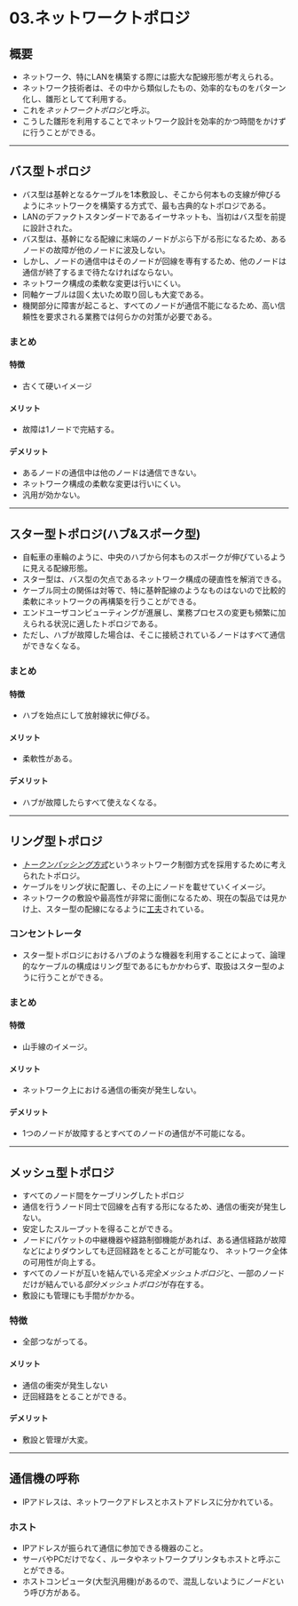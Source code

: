 03.ネットワークトポロジ
===

## 概要

- ネットワーク、特にLANを構築する際には膨大な配線形態が考えられる。
- ネットワーク技術者は、その中から類似したもの、効率的なものをパターン化し、雛形としてて利用する。
- これを*ネットワークトポロジ*と呼ぶ。
- こうした雛形を利用することでネットワーク設計を効率的かつ時間をかけずに行うことができる。

---

## バス型トポロジ

- バス型は基幹となるケーブルを1本敷設し、そこから何本もの支線が伸びるようにネットワークを構築する方式で、最も古典的なトポロジである。
- LANのデファクトスタンダードであるイーサネットも、当初はバス型を前提に設計された。
- バス型は、基幹になる配線に末端のノードがぶら下がる形になるため、あるノードの故障が他のノードに波及しない。
- しかし、ノードの通信中はそのノードが回線を専有するため、他のノードは通信が終了するまで待たなければならない。
- ネットワーク構成の柔軟な変更は行いにくい。
- 同軸ケーブルは固く太いため取り回しも大変である。
- 機関部分に障害が起こると、すべてのノードが通信不能になるため、高い信頼性を要求される業務では何らかの対策が必要である。

### まとめ

#### 特徴

- 古くて硬いイメージ

#### メリット

- 故障は1ノードで完結する。

#### デメリット

- あるノードの通信中は他のノードは通信できない。
- ネットワーク構成の柔軟な変更は行いにくい。
- 汎用が効かない。

---

## スター型トポロジ(ハブ&スポーク型)

- 自転車の車輪のように、中央のハブから何本ものスポークが伸びているように見える配線形態。
- スター型は、バス型の欠点であるネットワーク構成の硬直性を解消できる。
- ケーブル同士の関係は対等で、特に基幹配線のようなものはないので比較的柔軟にネットワークの再構築を行うことができる。
- エンドユーザコンピューティングが進展し、業務プロセスの変更も頻繁に加えられる状況に適したトポロジである。
- ただし、ハブが故障した場合は、そこに接続されているノードはすべて通信ができなくなる。

### まとめ

#### 特徴

- ハブを始点にして放射線状に伸びる。

#### メリット

- 柔軟性がある。

#### デメリット

- ハブが故障したらすべて使えなくなる。

---

## リング型トポロジ

- [*トークンパッシング方式*](#トークンパッシング)というネットワーク制御方式を採用するために考えられたトポロジ。
- ケーブルをリング状に配置し、その上にノードを載せていくイメージ。
- ネットワークの敷設や最高性が非常に面倒になるため、現在の製品では見かけ上、スター型の配線になるように[工夫](#コンセントレータ)されている。

### コンセントレータ

- スター型トポロジにおけるハブのような機器を利用することによって、論理的なケーブルの構成はリング型であるにもかかわらず、取扱はスター型のように行うことができる。

### まとめ

#### 特徴

- 山手線のイメージ。

#### メリット

- ネットワーク上における通信の衝突が発生しない。

#### デメリット

- 1つのノードが故障するとすべてのノードの通信が不可能になる。

---

## メッシュ型トポロジ

- すべてのノード間をケーブリングしたトポロジ
- 通信を行うノード同士で回線を占有する形になるため、通信の衝突が発生しない。
- 安定したスループットを得ることができる。
- ノードにパケットの中継機器や経路制御機能があれば、ある通信経路が故障などによりダウンしても迂回経路をとることが可能なり、
  ネットワーク全体の可用性が向上する。
- すべてのノードが互いを結んでいる*完全メッシュトポロジ*と、一部のノードだけが結んでいる*部分メッシュトポロジ*が存在する。
- 敷設にも管理にも手間がかかる。

### 特徴

- 全部つながってる。

#### メリット

- 通信の衝突が発生しない
- 迂回経路をとることができる。

#### デメリット

- 敷設と管理が大変。

---

## 通信機の呼称

- IPアドレスは、ネットワークアドレスとホストアドレスに分かれている。

### ホスト

- IPアドレスが振られて通信に参加できる機器のこと。
- サーバやPCだけでなく、ルータやネットワークプリンタもホストと呼ぶことができる。
- ホストコンピュータ(大型汎用機)があるので、混乱しないように*ノード*という呼び方がある。

